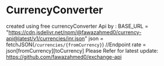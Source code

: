 # CurrencyConverter
created using free currencyConverter Api by :
BASE_URL = "https://cdn.jsdelivr.net/npm/@fawazahmed0/currency-api@latest/v1/currencies/inr.json"
 json = fetchJSON(`/currencies/{fromCurrency}`) //Endpoint
 rate = json[fromCurrency][toCurrency]
Please Refer for latest update: https://github.com/fawazahmed0/exchange-api
